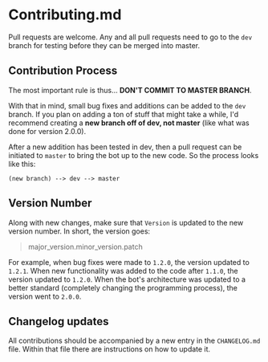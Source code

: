 # Contributing.md
Pull requests are welcome. Any and all pull requests need to go to the `dev` branch for testing before they can be merged into master.

##  Contribution Process
The most important rule is thus... __DON'T COMMIT TO MASTER BRANCH__.

With that in mind, small bug fixes and additions can be added to the `dev` branch. If
you plan on adding a ton of stuff that might take a while, I'd recommend creating a __new branch off of dev, not master__ (like what was done for version 2.0.0).

After a new addition has been tested in dev, then a pull request can be initiated to `master` to bring the bot up to the new code. So the process looks like this:
```
(new branch) --> dev --> master
```

## Version Number

Along with new changes, make sure that `Version` is updated to the new version number. In short, the version goes:
> major_version.minor_version.patch

For example, when bug fixes were made to `1.2.0`, the version updated to `1.2.1`. When new functionality was added to the code after `1.1.0`, the version updated to `1.2.0`. When the bot's architecture was updated to a better standard (completely changing the programming process), the version went to `2.0.0`.

## Changelog updates

All contributions should be accompanied by a new entry in the `CHANGELOG.md` file. Within that file there are instructions on how to update it.

